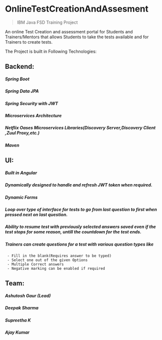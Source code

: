 # OnlineTestCreationAndAssesment
>IBM Java FSD Training Project

An online Test Creation and assessment portal for Students and Trainers/Mentors that allows Students to take the tests available and for Trainers to create tests. 

The Project is built in Following Technologies:
## Backend:
##### Spring Boot
##### Spring Data JPA
##### Spring Security with JWT
##### Microservices Architecture
##### Netflix Oases Microservices Libraries(Discovery Server,Discovery Client ,Zuul Proxy,etc.)
##### Maven

## UI:
##### Built in Angular
##### Dynamically designed to handle and refresh JWT token when required. 
##### Dynamic Forms
##### Loop over type of interface for tests to go from last question to first when pressed next on last question.
##### Ability to resume test with previously selected answers saved even if the test stops for some reason, untill the countdown for the test ends.
##### Trainers can create questions for a test with various question types like 
     - Fill in the blank(Requires answer to be typed)
     - Select one out of the given Options
     - Multiple Correct answers
     - Negative marking can be enabled if required

## Team:
##### Ashutosh Gaur (Lead)
##### Deepak Sharma
##### Supreetha K
##### Ajay Kumar
